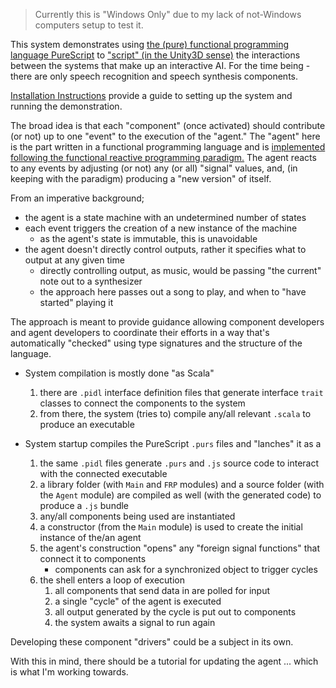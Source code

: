 
> Currently this is "Windows Only" due to my lack of not-Windows computers setup to test it.

This system demonstrates using [the (pure) functional programming language PureScript](https://www.purescript.org/) to ["script" (in the Unity3D sense)](https://docs.unity3d.com/Manual/ScriptingSection.html) the interactions between the systems that make up an interactive AI.
For the time being - there are only speech recognition and speech synthesis components.

[Installation Instructions](INSTALL.md) provide a guide to setting up the system and running the demonstration.

The broad idea is that each "component" (once activated) should contribute (or not) up to one "event" to the execution of the "agent."
The "agent" here is the part written in a functional programming language and is [implemented following the functional reactive programming paradigm.](https://en.wikipedia.org/wiki/Functional_reactive_programming)
The agent reacts to any events by adjusting (or not) any (or all) "signal" values, and, (in keeping with the paradigm) producing a "new version" of itself.

From an imperative background;
- the agent is a state machine with an undetermined number of states
- each event triggers the creation of a new instance of the machine
	- as the agent's state is immutable, this is unavoidable
- the agent doesn't directly control outputs, rather it specifies what to output at any given time
	- directly controlling output, as music, would be passing "the current" note out to a synthesizer
	- the approach here passes out a song to play, and when to "have started" playing it


The approach is meant to provide guidance allowing component developers and agent developers to coordinate their efforts in a way that's automatically "checked" using type signatures and the structure of the language.

- System compilation is mostly done "as Scala"
	1. there are `.pidl` interface definition files that generate interface `trait` classes to connect the components to the system
	2. from there, the system (tries to) compile any/all relevant `.scala` to produce an executable

- System startup compiles the PureScript `.purs` files and "lanches" it as a
	1. the same `.pidl` files generate `.purs` and `.js` source code to interact with the connected executable
	2. a library folder (with `Main` and `FRP` modules) and a source folder (with the `Agent` module) are compiled as well (with the generated code) to produce a `.js` bundle
	3. any/all components being used are instantiated
	4. a constructor (from the `Main` module) is used to create the initial instance of the/an agent
	5. the agent's construction "opens" any "foreign signal functions" that connect it to components
		- components can ask for a synchronized object to trigger cycles
	6. the shell enters a loop of execution
		1. all components that send data in are polled for input
		2. a single "cycle" of the agent is executed
		3. all output generated by the cycle is put out to components
		4. the system awaits a signal to run again


Developing these component "drivers" could be a subject in its own.

With this in mind, there should be a tutorial for updating the agent ... which is what I'm working towards.
